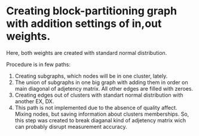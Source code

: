 # Creating block-partitioning graph with addition settings of in,out weights.
Here, both weights are created with standard normal distribution.

Procedure is in few paths:

1. Creating subgraphs, which nodes will be in one cluster, lately.
1. The union of subgraphs in one big graph with adding them in order on main diagonal of adjetency matrix. All other edges are filled with zeroes.
1. Creating edges out of clusters with standart normal distribution with another EX, DX.
1. This path is not implemented due to the absence of quality affect. Mixing nodes, but saving information about clusters memberships. So, this step was created to break diaganal kind of adjetency matrix wich can probably disrupt measurement accuracy.
